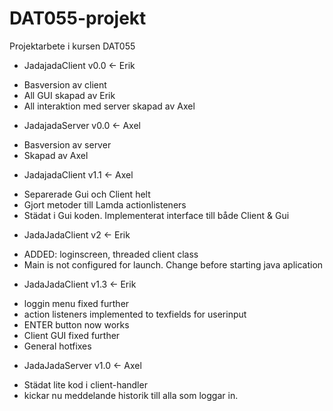 # DAT055-projekt
Projektarbete i kursen DAT055 

* JadajadaClient v0.0 <- Erik
- Basversion av client
- All GUI skapad av Erik
- All interaktion med server skapad av Axel


* JadajadaServer v0.0 <- Axel
- Basversion av server
- Skapad av Axel

* JadajadaClient v1.1 <- Axel
- Separerade Gui och Client helt
- Gjort metoder till Lamda actionlisteners 
- Städat i Gui koden. Implementerat interface till både Client & Gui

* JadaJadaClient v2 <- Erik
- ADDED: loginscreen, threaded client class
- Main is not configured for launch. Change before starting java aplication

* JadaJadaClient v1.3 <- Erik
- loggin menu fixed further
- action listeners implemented to texfields for userinput
- ENTER button now works 
- Client GUI fixed further
- General hotfixes

* JadaJadaServer v1.0 <- Axel
- Städat lite kod i client-handler
- kickar nu meddelande historik till alla som loggar in.
